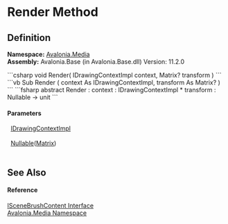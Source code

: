 # Render Method




## Definition
**Namespace:** <a href="N_Avalonia_Media">Avalonia.Media</a>  
**Assembly:** Avalonia.Base (in Avalonia.Base.dll) Version: 11.2.0

<Tabs groupId="api-code-preview">
<TabItem value="csharp" label="C#">
```csharp
void Render(
	IDrawingContextImpl context,
	Matrix? transform
)
```
</TabItem>
<TabItem value="vb" label="VB">
```vb
Sub Render ( 
	context As IDrawingContextImpl,
	transform As Matrix?
)
```
</TabItem>
<TabItem value="fsharp" label="F#">
```fsharp
abstract Render : 
        context : IDrawingContextImpl * 
        transform : Nullable<Matrix> -> unit 
```
</TabItem>
</Tabs>



#### Parameters
<dl><dt>  <a href="T_Avalonia_Platform_IDrawingContextImpl">IDrawingContextImpl</a></dt><dd> </dd><dt>  <a href="https://learn.microsoft.com/dotnet/api/system.nullable-1" target="_blank" rel="noopener noreferrer">Nullable</a>(<a href="T_Avalonia_Matrix">Matrix</a>)</dt><dd> </dd></dl>

## See Also


#### Reference
<a href="T_Avalonia_Media_ISceneBrushContent">ISceneBrushContent Interface</a>  
<a href="N_Avalonia_Media">Avalonia.Media Namespace</a>  
